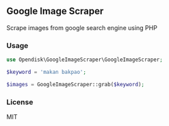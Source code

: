 ## Google Image Scraper
Scrape images from google search engine using PHP

### Usage

```php
use Opendisk\GoogleImageScraper\GoogleImageScraper;

$keyword = 'makan bakpao';

$images = GoogleImageScraper::grab($keyword);
```

### License
MIT
